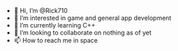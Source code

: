- 👋 Hi, I’m @Rick710
- 👀 I’m interested in game and general app development
- 🌱 I’m currently learning C++
- 💞️ I’m looking to collaborate on nothing as of yet
- 📫 How to reach me in space

<!---
Rick710/Rick710 is a ✨ special ✨ repository because its `README.md` (this file) appears on your GitHub profile.
You can click the Preview link to take a look at your changes.
--->
